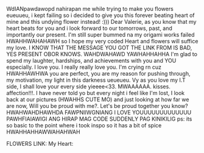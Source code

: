 WdIANpawdawopd nahirapan me while trying to make you flowers eueuueu, i kept failing so i decided to give you this forever beating heart of mine and this undying flower instead! :))) 
Dear Valerie, as you know that my heart beats for you and i look forward to our tomorrows, past, and importantly our present.
I'm still super bummed na my origami works failed HWAHHWAHAHAWH so I hope my very coded Heart and flowers will suffice my love.
I KNOW THAT THE MESSAGE YOU GOT THE LINK FROM IS BAD, YES PRESENT OBOR KNOWS.
WAHDWAHAWD YAWHAHHAHHA I'm glad to spend my laughter, hardships, and achievements with you and YOU especially. I love you. I really really love you.
I'm crying rn cuz HWAHHAWHWA you are perfect, you are my reason for pushing through, my motivation, my light in this darkness ueueueu.
Vy as you love my I.T side, I shall love your every side yieeee<33.  MWAAAAAA. kisses. affection!!!.
I have never told yo but every night i feel like I'm lost, I look back at our pictures (HWAHHS CUTE MO) and just looking at how far we are now, Will you be proud with me?.
Let's be proud together you know? HWAHWAHDHAWHDA FAWPNIIWGNIANG I LOVE YOUUUUUUUUUUUUU
PAWHFIAIAWIGI ANG HIRAP MAG CODE SUDDENLY PAG KINIKILIG
ps: its so basic to the point where i took inspo so it has a bit of spice HWAHHAHHAWWAHAHWAH

FLOWERS LINK:
My Heart:
